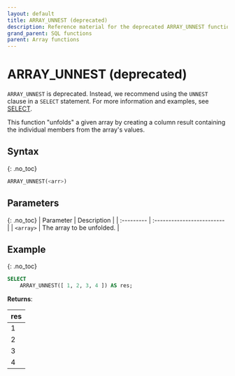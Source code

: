 ```yaml
---
layout: default
title: ARRAY_UNNEST (deprecated)
description: Reference material for the deprecated ARRAY_UNNEST function.
grand_parent: SQL functions
parent: Array functions
---
```


# ARRAY_UNNEST (deprecated)

`ARRAY_UNNEST` is deprecated. Instead, we recommend using the `UNNEST` clause in a `SELECT` statement. For more information and examples, see [SELECT](../commands/select.md#unnest).

This function "unfolds" a given array by creating a column result containing the individual members from the array's values.

## Syntax
{: .no_toc}

```sql
ARRAY_UNNEST(<arr>)
```
## Parameters 
{: .no_toc}
| Parameter | Description               |
| :--------- | :------------------------- |
| `<array>`   | The array to be unfolded. |

## Example
{: .no_toc}

```sql
SELECT
	ARRAY_UNNEST([ 1, 2, 3, 4 ]) AS res;
```

**Returns**:

| res |
| :--- |
| 1   |
| 2   |
| 3   |
| 4   |
